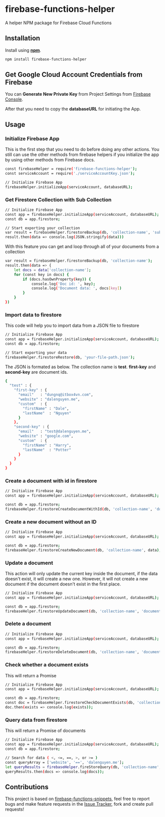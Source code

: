 # firebase-functions-helper
A helper NPM package for Firebase Cloud Functions

## Installation 

Install using [__npm__](https://www.npmjs.com/).

```sh
npm install firebase-functions-helper
```

## Get Google Cloud Account Credentials from Firebase

You can __Generate New Private Key__ from Project Settings from [Firebase Console](https://console.firebase.google.com).

After that you need to copy the __databaseURL__ for initiating the App. 

## Usage 

### Initialize Firebase App

This is the first step that you need to do before doing any other actions. You still can use the other methods from firebase helpers if you initialize the app by using other methods from Firebase docs.

```sh
const firebaseHelper = require('firebase-functions-helper');
const serviceAccount = require('./serviceAccountKey.json');

// Initialize Firebase App
firebaseHelper.initializeApp(serviceAccount, databaseURL);
```

### Get Firestore Collection with Sub Collection

```sh
// Initialize Firebase App
const app = firebaseHelper.initializeApp(serviceAccount, databaseURL);
const db = app.firestore;

// Start exporting your collection
var result = firebaseHelper.firestoreBackup(db, 'collection-name', 'sub-collection-optional');
result.then(data => console.log(JSON.stringify(data)))
```

With this feature you can get and loop through all of your documents from a collection

```sh
var result = firebaseHelper.firestoreBackup(db, 'collection-name');
result.then(data => {    
    let docs = data['collection-name'];
    for (const key in docs) {
        if (docs.hasOwnProperty(key)) {            
            console.log('Doc id: ', key);
            console.log('Document data: ', docs[key])                    
        }
    }
})
```

### Import data to firestore 

This code will help you to import data from a JSON file to firestore

```sh
// Initialize Firebase App
const app = firebaseHelper.initializeApp(serviceAccount, databaseURL);
const db = app.firestore;

// Start exporting your data
firebaseHelper.firestoreRestore(db, 'your-file-path.json');
```

The JSON is formated as below. The collection name is __test__. __first-key__ and __second-key__ are document ids. 

```sh
{
  "test" : {
    "first-key" : {
      "email"   : "dungnq@itbox4vn.com",
      "website" : "dalenguyen.me",
      "custom"  : {
        "firstName" : "Dale",
        "lastName"  : "Nguyen"
      }
    },
    "second-key" : {
      "email"   : "test@dalenguyen.me",
      "website" : "google.com",
      "custom"  : {
        "firstName" : "Harry",
        "lastName"  : "Potter"
      }
    }
  }
}
```

### Create a document with id in firestore

```sh
// Initialize Firebase App
const app = firebaseHelper.initializeApp(serviceAccount, databaseURL);

const db = app.firestore;
firebaseHelper.firestoreCreateDocumentWithId(db, 'collection-name', 'document-id', data);
```

### Create a new document without an ID

```sh
// Initialize Firebase App
const app = firebaseHelper.initializeApp(serviceAccount, databaseURL);

const db = app.firestore;
firebaseHelper.firestoreCreateNewDocument(db, 'collection-name', data);
```

### Update a document

This action will only update the current key inside the document, if the data doesn't exist, it will create a new one. However, it will not create a new document if the document doesn't exist in the first place.

```sh
// Initialize Firebase App
const app = firebaseHelper.initializeApp(serviceAccount, databaseURL);

const db = app.firestore;
firebaseHelper.firestoreUpdateDocument(db, 'collection-name', 'document-id', data);
```

### Delete a document

```sh
// Initialize Firebase App
const app = firebaseHelper.initializeApp(serviceAccount, databaseURL);

const db = app.firestore;
firebaseHelper.firestoreDeleteDocument(db, 'collection-name', 'document-id');
```

### Check whether a document exists

This will return a Promise<boolean>

```sh
// Initialize Firebase App
const app = firebaseHelper.initializeApp(serviceAccount, databaseURL);

const db = app.firestore;
const doc = firebaseHelper.firestoreCheckDocumentExists(db, 'collection-name', 'document-id');
doc.then(exists => console.log(exists));
```

### Query data from firestore

This will return a Promise<array> of documents

```sh
// Initialize Firebase App
const app = firebaseHelper.initializeApp(serviceAccount, databaseURL);
const db = app.firestore;

// Search for data ( <, <=, ==, >, or >= )
const queryArray = ['website', '==', 'dalenguyen.me'];
let queryResults = firebaseHelper.fireStoreQuery(db, 'collection-name', queryArray);
queryResults.then(docs => console.log(docs));
```

## Contributions

This project is based on [firebase-functions-snippets](https://github.com/dalenguyen/firebase-functions-snippets), feel free to report bugs and make feature requests in the [Issue Tracker](https://github.com/dalenguyen/firebase-functions-helper/issues), fork and create pull requests!
